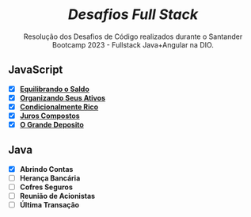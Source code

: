 <div align="center">
  
# *Desafios Full Stack*
Resolução dos Desafios de Código realizados durante o Santander Bootcamp 2023 - Fullstack Java+Angular na DIO.

</div>

## JavaScript
- [x] [**Equilibrando o Saldo**](JavaScript/01.js)
- [x] [**Organizando Seus Ativos**](JavaScript/02.js)
- [x] [**Condicionalmente Rico**](JavaScript/03.js)
- [x] [**Juros Compostos**](JavaScript/04.js)
- [x] [**O Grande Deposito**](JavaScript/05.js)

## Java
- [x] **Abrindo Contas**
- [ ] **Herança Bancária**
- [ ] **Cofres Seguros**
- [ ] **Reunião de Acionistas**
- [ ] **Última Transação**
